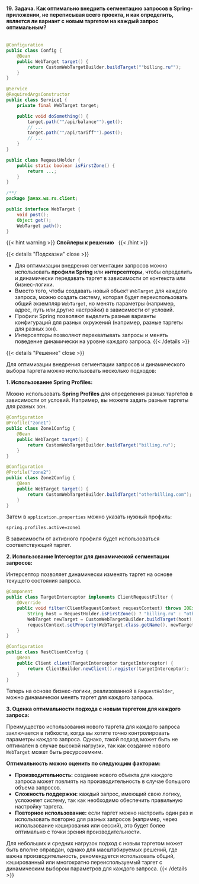 #### 19. Задача. Как оптимально внедрить сегментацию запросов в Spring-приложении, не переписывая всего проекта, и как определить, является ли вариант с новым таргетом на каждый запрос оптимальным?

```java

@Configuration
public class Config {
    @Bean
    public WebTarget target() {
        return CustomWebTargetBuilder.buildTarget(""billing.ru"");
    }
}

@Service
@RequiredArgsConstructor
public class Service1 {
    private final WebTarget target;

    public void doSomething() {
        target.path(""/api/balance"").get();
        // ...
        target.path(""/api/tariff"").post();
        // ...
    }
}

public class RequestHolder {
    public static boolean isFirstZone() {
        return ...;
    }
}

/**/
package javax.ws.rs.client;

public interface WebTarget {
    void post();
    Object get();
    WebTarget path();
}

```

{{< hint warning >}}
**Спойлеры к решению**  
{{< /hint >}}

{{< details "Подсказки" close >}}
- Для оптимизации внедрения сегментации запросов можно использовать **профили Spring** или **интерсепторы**, чтобы определить и динамически передавать таргет в зависимости от контекста или бизнес-логики.
- Вместо того, чтобы создавать новый объект `WebTarget` для каждого запроса, можно создать систему, которая будет переиспользовать общий экземпляр `WebTarget`, но менять параметры (например, адрес, путь или другие настройки) в зависимости от условий.
- Профили Spring позволяют выделить разные варианты конфигураций для разных окружений (например, разные таргеты для разных зон).
- Интерсепторы позволяют перехватывать запросы и менять поведение динамически на уровне каждого запроса.
{{< /details >}}

{{< details "Решение" close >}}

Для оптимизации внедрения сегментации запросов и динамического выбора таргета можно использовать несколько подходов:

 **1. Использование Spring Profiles:**

Можно использовать **Spring Profiles** для определения разных таргетов в зависимости от условий. Например, вы можете задать разные таргеты для разных зон.

```java
@Configuration
@Profile("zone1")
public class Zone1Config {
    @Bean
    public WebTarget target() {
        return CustomWebTargetBuilder.buildTarget("billing.ru");
    }
}

@Configuration
@Profile("zone2")
public class Zone2Config {
    @Bean
    public WebTarget target() {
        return CustomWebTargetBuilder.buildTarget("otherbilling.com");
    }
}
```

Затем в `application.properties` можно указать нужный профиль:

```properties
spring.profiles.active=zone1
```

В зависимости от активного профиля будет использоваться соответствующий таргет.

 **2. Использование Interceptor для динамической сегментации запросов:**

Интерсептор позволяет динамически изменять таргет на основе текущего состояния запроса.

```java
@Component
public class TargetInterceptor implements ClientRequestFilter {
    @Override
    public void filter(ClientRequestContext requestContext) throws IOException {
        String host = RequestHolder.isFirstZone() ? "billing.ru" : "otherbilling.com";
        WebTarget newTarget = CustomWebTargetBuilder.buildTarget(host);
        requestContext.setProperty(WebTarget.class.getName(), newTarget);
    }
}

@Configuration
public class RestClientConfig {
    @Bean
    public Client client(TargetInterceptor targetInterceptor) {
        return ClientBuilder.newClient().register(targetInterceptor);
    }
}
```

Теперь на основе бизнес-логики, реализованной в `RequestHolder`, можно динамически менять таргет для каждого запроса.

 **3. Оценка оптимальности подхода с новым таргетом для каждого запроса:**

Преимущество использования нового таргета для каждого запроса заключается в гибкости, когда вы хотите точно контролировать параметры каждого запроса. Однако, такой подход может быть не оптимален в случае высокой нагрузки, так как создание нового `WebTarget` может быть ресурсоемким.

**Оптимальность можно оценить по следующим факторам:**

- **Производительность:** создание нового объекта для каждого запроса может повлиять на производительность в случае большого объема запросов.
- **Сложность поддержки:** каждый запрос, имеющий свою логику, усложняет систему, так как необходимо обеспечить правильную настройку таргета.
- **Повторное использование:** если таргет можно настроить один раз и использовать повторно для разных запросов (например, через использование кэширования или сессий), это будет более оптимально с точки зрения производительности.

Для небольших и средних нагрузок подход с новым таргетом может быть вполне оправдан, однако для масштабируемых решений, где важна производительность, рекомендуется использовать общий, кэшированный или многократно переиспользуемый таргет с динамическим выбором параметров для каждого запроса.
{{< /details >}}